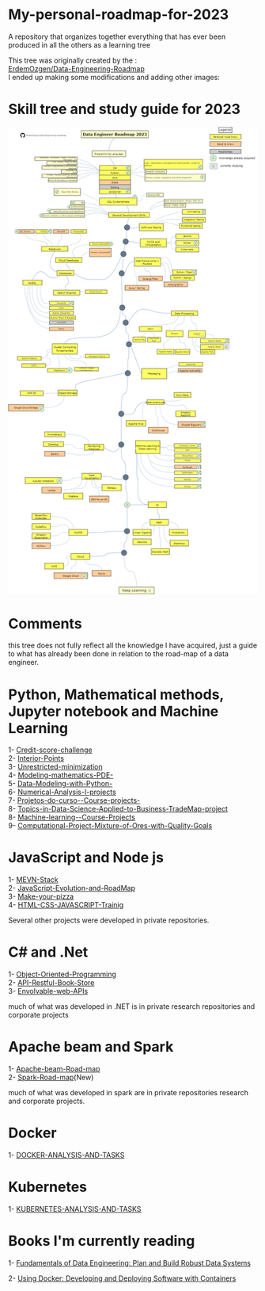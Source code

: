 # My-personal-roadmap-for-2023
 A repository that organizes together everything that has ever been produced in all the others as a learning tree


This tree was originally created by the :<br>
[ErdemOzgen/Data-Engineering-Roadmap ](https://github.com/ErdemOzgen/Data-Engineering-Roadmap)<br>
I ended up making some modifications and adding other images:


# Skill tree and study guide for 2023

<p><img src="img/DataEngRoadmap.png"></p>

# Comments

this tree does not fully reflect all the knowledge I have acquired, just a guide to what has already been done in relation to the road-map of a data engineer.

# Python, Mathematical methods, Jupyter notebook and Machine Learning 

1- [Credit-score-challenge ](https://github.com/MatheusAraujoSouza/Credit-score-challenge)<br>
2- [Interior-Points](https://github.com/MatheusAraujoSouza/MS428-Pontos-Interiores--Interior-Points-)<br>
3- [Unrestricted-minimization ](https://github.com/MatheusAraujoSouza/MS629-unrestricted-minimization)<br>
4- [Modeling-mathematics-PDE-](https://github.com/MatheusAraujoSouza/MS480-Modelagem-Matematica-EDP--modeling-mathematics-PDE-)<br>
5- [Data-Modeling-with-Python- ](https://github.com/MatheusAraujoSouza/Data-Modeling-with-Python-)<br>
6- [Numerical-Analysis-I-projects](https://github.com/MatheusAraujoSouza/MS512-Numerical-Analysis-I-projects)<br>
7- [Projetos-do-curso--Course-projects- ](https://github.com/MatheusAraujoSouza/MS211--Projetos-do-curso--Course-projects-)<br>
8- [Topics-in-Data-Science-Applied-to-Business-TradeMap-project](https://github.com/MatheusAraujoSouza/MS902-Topics-in-Data-Science-Applied-to-Business-TradeMap-project)<br>
8- [Machine-learning--Course-Projects](https://github.com/MatheusAraujoSouza/MS960-Machine-learning--Course-Projects)<br>
9- [Computational-Project-Mixture-of-Ores-with-Quality-Goals](https://github.com/MatheusAraujoSouza/MS728-Computational-Project-Mixture-of-Ores-with-Quality-Goals)<br>


# JavaScript and Node js 
1- [MEVN-Stack ](https://github.com/MatheusAraujoSouza/MEVN-Stack)<br>
2- [JavaScript-Evolution-and-RoadMap](https://github.com/MatheusAraujoSouza/JavaScript-Evolution-and-RoadMap)<br>
3- [Make-your-pizza](https://github.com/MatheusAraujoSouza/Make-your-pizza)<br>
4- [HTML-CSS-JAVASCRIPT-Trainig](https://github.com/MatheusAraujoSouza/FrontEndTrainig)<br>



Several other projects were developed in private repositories.

# C# and .Net
1- [Object-Oriented-Programming](https://github.com/MatheusAraujoSouza/Object-Oriented-Programming)<br>
2- [API-Restful-Book-Store](https://github.com/MatheusAraujoSouza/API-Restful-Book-Store)<br>
3- [Envolvable-web-APIs](https://github.com/MatheusAraujoSouza/Envolvable-web-APIs)<br>

much of what was developed in .NET is in private research repositories and corporate projects

# Apache beam and Spark
1- [Apache-beam-Road-map](https://github.com/MatheusAraujoSouza/Apache-beam-Road-map)<br>
2- [Spark-Road-map](https://github.com/MatheusAraujoSouza/Spark-road-map)(New)<br>


much of what was developed in spark are in private repositories research and corporate projects.

# Docker
1- [DOCKER-ANALYSIS-AND-TASKS](https://github.com/MatheusAraujoSouza/DOCKER-ANALYSIS-AND-TASKS)<br>

# Kubernetes 
1- [KUBERNETES-ANALYSIS-AND-TASKS](https://github.com/MatheusAraujoSouza/KUBERNETES-ANALYSIS-AND-TASKS)<br>

# Books I'm currently reading

1- [Fundamentals of Data Engineering: Plan and Build Robust Data Systems](https://www.amazon.com.br/Fundamentals-Data-Engineering-Robust-Systems/dp/1098108302/ref=asc_df_1098108302/?tag=googleshopp00-20&linkCode=df0&hvadid=379735814613&hvpos=&hvnetw=g&hvrand=346498018756713255&hvpone=&hvptwo=&hvqmt=&hvdev=c&hvdvcmdl=&hvlocint=&hvlocphy=9074232&hvtargid=pla-1643937444435&psc=1)

2- [Using Docker: Developing and Deploying Software with Containers](https://www.amazon.com.br/Using-Docker-Adrian-Mouat/dp/1491915765/ref=sr_1_1?__mk_pt_BR=%C3%85M%C3%85%C5%BD%C3%95%C3%91&crid=2MW3F1OGY7HBH&keywords=using+docker+o%27reilly&qid=1680788800&sprefix=using+docker+o%27reill%2Caps%2C171&sr=8-1&ufe=app_do%3Aamzn1.fos.fcd6d665-32ba-4479-9f21-b774e276a678)










